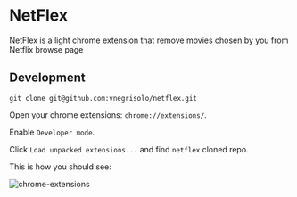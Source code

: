 # NetFlex

NetFlex is a light chrome extension that remove movies chosen by you from Netflix browse page

## Development

```shell
git clone git@github.com:vnegrisolo/netflex.git
```

Open your chrome extensions: `chrome://extensions/`.

Enable `Developer mode`.

Click `Load unpacked extensions...` and find `netflex` cloned repo.

This is how you should see:

![chrome-extensions](https://cloud.githubusercontent.com/assets/1071893/18233021/c53936e8-72aa-11e6-91ac-b5c1e356bfcb.png)
